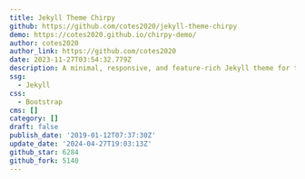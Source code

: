```yaml
---
title: Jekyll Theme Chirpy
github: https://github.com/cotes2020/jekyll-theme-chirpy
demo: https://cotes2020.github.io/chirpy-demo/
author: cotes2020
author_link: https://github.com/cotes2020
date: 2023-11-27T03:54:32.779Z
description: A minimal, responsive, and feature-rich Jekyll theme for technical writing.
ssg:
  - Jekyll
css:
  - Bootstrap
cms: []
category: []
draft: false
publish_date: '2019-01-12T07:37:30Z'
update_date: '2024-04-27T19:03:13Z'
github_star: 6284
github_fork: 5140
---
```


